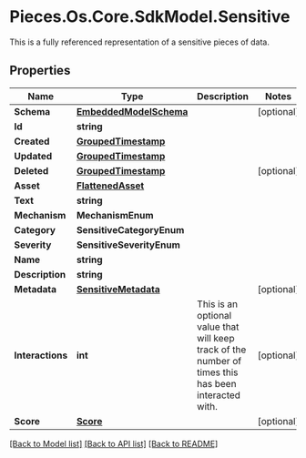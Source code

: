 # Pieces.Os.Core.SdkModel.Sensitive
This is a fully referenced representation of a sensitive pieces of data.

## Properties

Name | Type | Description | Notes
------------ | ------------- | ------------- | -------------
**Schema** | [**EmbeddedModelSchema**](EmbeddedModelSchema.md) |  | [optional] 
**Id** | **string** |  | 
**Created** | [**GroupedTimestamp**](GroupedTimestamp.md) |  | 
**Updated** | [**GroupedTimestamp**](GroupedTimestamp.md) |  | 
**Deleted** | [**GroupedTimestamp**](GroupedTimestamp.md) |  | [optional] 
**Asset** | [**FlattenedAsset**](FlattenedAsset.md) |  | 
**Text** | **string** |  | 
**Mechanism** | **MechanismEnum** |  | 
**Category** | **SensitiveCategoryEnum** |  | 
**Severity** | **SensitiveSeverityEnum** |  | 
**Name** | **string** |  | 
**Description** | **string** |  | 
**Metadata** | [**SensitiveMetadata**](SensitiveMetadata.md) |  | [optional] 
**Interactions** | **int** | This is an optional value that will keep track of the number of times this has been interacted with. | [optional] 
**Score** | [**Score**](Score.md) |  | [optional] 

[[Back to Model list]](../README.md#documentation-for-models) [[Back to API list]](../README.md#documentation-for-api-endpoints) [[Back to README]](../README.md)

